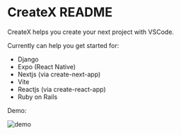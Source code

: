 # CreateX README

CreateX helps you create your next project with VSCode.

Currently can help you get started for:
- Django
- Expo (React Native)
- Nextjs (via create-next-app)
- Vite
- Reactjs (via create-react-app)
- Ruby on Rails

Demo:

![demo](https://user-images.githubusercontent.com/6055551/110202490-e0cf2780-7ecd-11eb-9398-03ec2286d4c0.gif)
